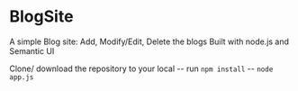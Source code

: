 # BlogSite
A simple Blog site: Add, Modify/Edit, Delete the blogs
Built with node.js and Semantic UI

Clone/ download the repository to your local
-- run `npm install`
-- `node app.js`
